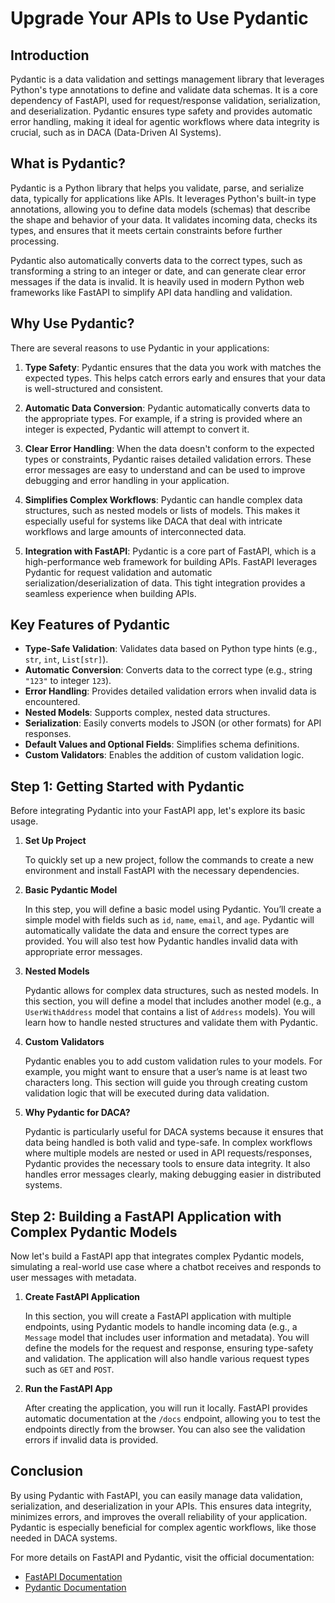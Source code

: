 # Upgrade Your APIs to Use Pydantic

## Introduction

Pydantic is a data validation and settings management library that leverages Python's type annotations to define and validate data schemas. It is a core dependency of FastAPI, used for request/response validation, serialization, and deserialization. Pydantic ensures type safety and provides automatic error handling, making it ideal for agentic workflows where data integrity is crucial, such as in DACA (Data-Driven AI Systems).

## What is Pydantic?

Pydantic is a Python library that helps you validate, parse, and serialize data, typically for applications like APIs. It leverages Python's built-in type annotations, allowing you to define data models (schemas) that describe the shape and behavior of your data. It validates incoming data, checks its types, and ensures that it meets certain constraints before further processing.

Pydantic also automatically converts data to the correct types, such as transforming a string to an integer or date, and can generate clear error messages if the data is invalid. It is heavily used in modern Python web frameworks like FastAPI to simplify API data handling and validation.

## Why Use Pydantic?

There are several reasons to use Pydantic in your applications:

1. **Type Safety**: Pydantic ensures that the data you work with matches the expected types. This helps catch errors early and ensures that your data is well-structured and consistent.
   
2. **Automatic Data Conversion**: Pydantic automatically converts data to the appropriate types. For example, if a string is provided where an integer is expected, Pydantic will attempt to convert it.

3. **Clear Error Handling**: When the data doesn't conform to the expected types or constraints, Pydantic raises detailed validation errors. These error messages are easy to understand and can be used to improve debugging and error handling in your application.

4. **Simplifies Complex Workflows**: Pydantic can handle complex data structures, such as nested models or lists of models. This makes it especially useful for systems like DACA that deal with intricate workflows and large amounts of interconnected data.

5. **Integration with FastAPI**: Pydantic is a core part of FastAPI, which is a high-performance web framework for building APIs. FastAPI leverages Pydantic for request validation and automatic serialization/deserialization of data. This tight integration provides a seamless experience when building APIs.

## Key Features of Pydantic

- **Type-Safe Validation**: Validates data based on Python type hints (e.g., `str`, `int`, `List[str]`).
- **Automatic Conversion**: Converts data to the correct type (e.g., string `"123"` to integer `123`).
- **Error Handling**: Provides detailed validation errors when invalid data is encountered.
- **Nested Models**: Supports complex, nested data structures.
- **Serialization**: Easily converts models to JSON (or other formats) for API responses.
- **Default Values and Optional Fields**: Simplifies schema definitions.
- **Custom Validators**: Enables the addition of custom validation logic.

## Step 1: Getting Started with Pydantic

Before integrating Pydantic into your FastAPI app, let's explore its basic usage.

1. **Set Up Project**

   To quickly set up a new project, follow the commands to create a new environment and install FastAPI with the necessary dependencies.

2. **Basic Pydantic Model**

   In this step, you will define a basic model using Pydantic. You’ll create a simple model with fields such as `id`, `name`, `email`, and `age`. Pydantic will automatically validate the data and ensure the correct types are provided. You will also test how Pydantic handles invalid data with appropriate error messages.

3. **Nested Models**

   Pydantic allows for complex data structures, such as nested models. In this section, you will define a model that includes another model (e.g., a `UserWithAddress` model that contains a list of `Address` models). You will learn how to handle nested structures and validate them with Pydantic.

4. **Custom Validators**

   Pydantic enables you to add custom validation rules to your models. For example, you might want to ensure that a user’s name is at least two characters long. This section will guide you through creating custom validation logic that will be executed during data validation.

5. **Why Pydantic for DACA?**

   Pydantic is particularly useful for DACA systems because it ensures that data being handled is both valid and type-safe. In complex workflows where multiple models are nested or used in API requests/responses, Pydantic provides the necessary tools to ensure data integrity. It also handles error messages clearly, making debugging easier in distributed systems.

## Step 2: Building a FastAPI Application with Complex Pydantic Models

Now let's build a FastAPI app that integrates complex Pydantic models, simulating a real-world use case where a chatbot receives and responds to user messages with metadata.

1. **Create FastAPI Application**

   In this section, you will create a FastAPI application with multiple endpoints, using Pydantic models to handle incoming data (e.g., a `Message` model that includes user information and metadata). You will define the models for the request and response, ensuring type-safety and validation. The application will also handle various request types such as `GET` and `POST`.

2. **Run the FastAPI App**

   After creating the application, you will run it locally. FastAPI provides automatic documentation at the `/docs` endpoint, allowing you to test the endpoints directly from the browser. You can also see the validation errors if invalid data is provided.

## Conclusion

By using Pydantic with FastAPI, you can easily manage data validation, serialization, and deserialization in your APIs. This ensures data integrity, minimizes errors, and improves the overall reliability of your application. Pydantic is especially beneficial for complex agentic workflows, like those needed in DACA systems.

For more details on FastAPI and Pydantic, visit the official documentation:

- [FastAPI Documentation](https://fastapi.tiangolo.com/)
- [Pydantic Documentation](https://pydantic-docs.helpmanual.io/)
